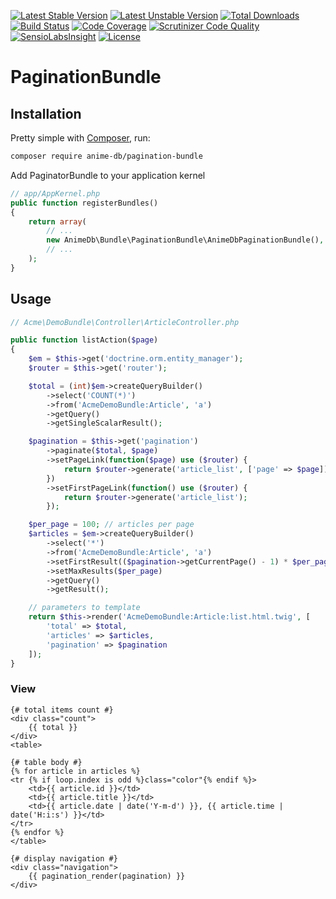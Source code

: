 [![Latest Stable Version](https://poser.pugx.org/anime-db/pagination-bundle/v/stable.png)](https://packagist.org/packages/anime-db/pagination-bundle)
[![Latest Unstable Version](https://poser.pugx.org/anime-db/pagination-bundle/v/unstable.png)](https://packagist.org/packages/anime-db/pagination-bundle)
[![Total Downloads](https://poser.pugx.org/anime-db/pagination-bundle/downloads)](https://packagist.org/packages/anime-db/pagination-bundle)
[![Build Status](https://travis-ci.org/anime-db/pagination-bundle.svg?branch=master)](https://travis-ci.org/anime-db/pagination-bundle)
[![Code Coverage](https://scrutinizer-ci.com/g/anime-db/pagination-bundle/badges/coverage.png?b=master)](https://scrutinizer-ci.com/g/anime-db/pagination-bundle/?branch=master)
[![Scrutinizer Code Quality](https://scrutinizer-ci.com/g/anime-db/pagination-bundle/badges/quality-score.png?b=master)](https://scrutinizer-ci.com/g/anime-db/pagination-bundle/?branch=master)
[![SensioLabsInsight](https://insight.sensiolabs.com/projects/47d29f1b-830d-4c11-aaa4-01031f23a8ea/mini.png)](https://insight.sensiolabs.com/projects/47d29f1b-830d-4c11-aaa4-01031f23a8ea)
[![License](https://poser.pugx.org/anime-db/pagination-bundle/license.png)](https://packagist.org/packages/anime-db/pagination-bundle)

# PaginationBundle

## Installation

Pretty simple with [Composer](http://packagist.org), run:

```sh
composer require anime-db/pagination-bundle
```

Add PaginatorBundle to your application kernel

```php
// app/AppKernel.php
public function registerBundles()
{
    return array(
        // ...
        new AnimeDb\Bundle\PaginationBundle\AnimeDbPaginationBundle(),
        // ...
    );
}
```

## Usage

```php
// Acme\DemoBundle\Controller\ArticleController.php

public function listAction($page)
{
    $em = $this->get('doctrine.orm.entity_manager');
    $router = $this->get('router');

    $total = (int)$em->createQueryBuilder()
        ->select('COUNT(*)')
        ->from('AcmeDemoBundle:Article', 'a')
        ->getQuery()
        ->getSingleScalarResult();

    $pagination = $this->get('pagination')
        ->paginate($total, $page)
        ->setPageLink(function($page) use ($router) {
            return $router->generate('article_list', ['page' => $page]);
        })
        ->setFirstPageLink(function() use ($router) {
            return $router->generate('article_list');
        });

    $per_page = 100; // articles per page
    $articles = $em->createQueryBuilder()
        ->select('*')
        ->from('AcmeDemoBundle:Article', 'a')
        ->setFirstResult(($pagination->getCurrentPage() - 1) * $per_page)
        ->setMaxResults($per_page)
        ->getQuery()
        ->getResult();

    // parameters to template
    return $this->render('AcmeDemoBundle:Article:list.html.twig', [
        'total' => $total,
        'articles' => $articles,
        'pagination' => $pagination
    ]);
}
```


### View

```twig
{# total items count #}
<div class="count">
    {{ total }}
</div>
<table>

{# table body #}
{% for article in articles %}
<tr {% if loop.index is odd %}class="color"{% endif %}>
    <td>{{ article.id }}</td>
    <td>{{ article.title }}</td>
    <td>{{ article.date | date('Y-m-d') }}, {{ article.time | date('H:i:s') }}</td>
</tr>
{% endfor %}
</table>

{# display navigation #}
<div class="navigation">
    {{ pagination_render(pagination) }}
</div>
